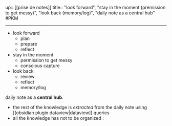 up:: [[prise de notes]]
title:: "look forward", "stay in the moment (premission to get messy)", "look back (memory/log)", "daily note as a central hub"
#PKM

----


 - look forward 
     - plan
     - prepare
     - reflect
 - stay in the moment 
     - permission to get messy
     - conscious capture
 - look back
     - review
     - reflect 
     - memory/log

daily note as a **central hub**.
 - the rest of the knowledge is _extracted_ from the daily note using [[obsidian plugin dataview|dataview]] queries
 - all the knowledge has not to be organized : 

